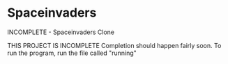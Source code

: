 # Spaceinvaders
INCOMPLETE - Spaceinvaders Clone

THIS PROJECT IS INCOMPLETE Completion should happen fairly soon.
To run the program, run the file called "running"
